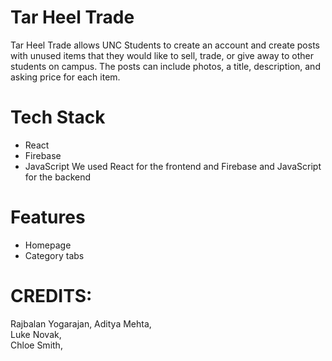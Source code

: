 # Tar Heel Trade
Tar Heel Trade allows UNC Students to create an account and create posts with unused items that they would like to sell, trade, or give away to other students on campus. The posts can include photos, a title, description, and asking price for each item. 

# Tech Stack
- React
- Firebase
- JavaScript
We used React for the frontend and Firebase and JavaScript for the backend

# Features
- Homepage
- Category tabs

# CREDITS:
Rajbalan Yogarajan, 
Aditya Mehta,  
Luke Novak,  
Chloe Smith,  






